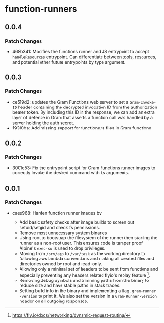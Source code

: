 # function-runners

## 0.0.4

### Patch Changes

- 468b341: Modifies the functions runner and JS entrypoint to accept `handleResources` entrypoint. Can differentiate between tools, resources, and potential other future entrypoints by type argument.

## 0.0.3

### Patch Changes

- ce519d2: updates the Gram Functions web server to set a `Gram-Invoke-ID` header containing the decrypted invocation ID from the authorization bearer token. By including this ID in the response, we can add an extra layer of defense in Gram that asserts a function call was handled by a server holding the auth secret.
- 19310ba: Add missing support for functions.ts files in Gram functions

## 0.0.2

### Patch Changes

- 3001e53: Fix the entrypoint script for Gram Functions runner images to correctly invoke the desired command with its arguments.

## 0.0.1

### Patch Changes

- caee968: Harden function runner images by:
  - Add basic safety checks after image builds to screen out setuid/setgid and check fs permissions.
  - Remove most unnecessary system binaries
  - Using root to bootstrap the filesystem of the runner then starting the runner as a non-root user. This ensures code is tamper proof. Alpine's `exec-su` is used to drop privileges.
  - Moving from `/srv/app` to `/var/task` as the working directory to following aws lambda conventions and making all created files and directories owned by root and read-only.
  - Allowing only a minimal set of headers to be sent from functions and especially preventing any headers related flyio's replay feature [^1].
  - Removing debug symbols and trimming paths from the binary to reduce size and have stable paths in stack traces.
  - Setting build info in the binary and implementing a flag, `gram-runner -version` to print it. We also set the version in a `Gram-Runner-Version` header on all outgoing responses.

  [^1]: https://fly.io/docs/networking/dynamic-request-routing/
